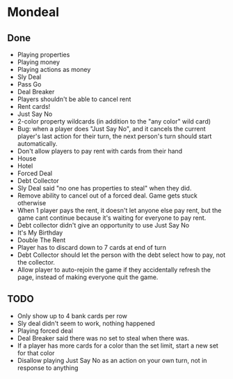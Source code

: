 # Mondeal

## Done

- Playing properties
- Playing money
- Playing actions as money
- Sly Deal
- Pass Go
- Deal Breaker
- Players shouldn't be able to cancel rent
- Rent cards!
- Just Say No
- 2-color property wildcards (in addition to the "any color" wild card)
- Bug: when a player does "Just Say No", and it cancels the current player's last action for their turn, the next person's turn should start automatically.
- Don't allow players to pay rent with cards from their hand
- House
- Hotel
- Forced Deal
- Debt Collector
- Sly Deal said "no one has properties to steal" when they did.
- Remove ability to cancel out of a forced deal. Game gets stuck otherwise
- When 1 player pays the rent, it doesn't let anyone else pay rent, but the game cant continue because it's waiting for everyone to pay rent.
- Debt collector didn't give an opportunity to use Just Say No
- It's My Birthday
- Double The Rent
- Player has to discard down to 7 cards at end of turn
- Debt Collector should let the person with the debt select how to pay, not the collector.
- Allow player to auto-rejoin the game if they accidentally refresh the page, instead of making everyone quit the game.

## TODO

- Only show up to 4 bank cards per row
- Sly deal didn't seem to work, nothing happened
- Playing forced deal
- Deal Breaker said there was no set to steal when there was.
- If a player has more cards for a color than the set limit, start a new set for that color
- Disallow playing Just Say No as an action on your own turn, not in response to anything
